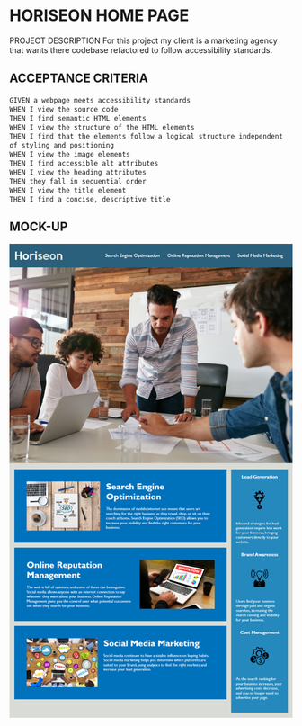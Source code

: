 # HORISEON HOME PAGE 

PROJECT DESCRIPTION 
For this project my client is a marketing agency that wants there codebase refactored to follow accessibility standards.

## ACCEPTANCE CRITERIA

```
GIVEN a webpage meets accessibility standards
WHEN I view the source code
THEN I find semantic HTML elements
WHEN I view the structure of the HTML elements
THEN I find that the elements follow a logical structure independent of styling and positioning
WHEN I view the image elements
THEN I find accessible alt attributes
WHEN I view the heading attributes
THEN they fall in sequential order
WHEN I view the title element
THEN I find a concise, descriptive title
```

## MOCK-UP
![MOCK-UP](assets/images/horiseon-mock-up.png)

